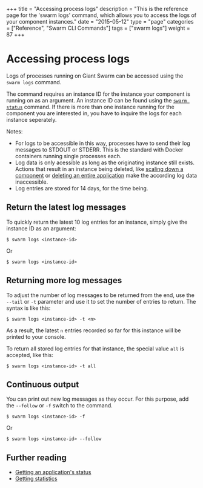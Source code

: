 +++
title = "Accessing process logs"
description = "This is the reference page for the 'swarm logs' command, which allows you to access the logs of your component instances."
date = "2015-05-12"
type = "page"
categories = ["Reference", "Swarm CLI Commands"]
tags = ["swarm logs"]
weight = 87
+++

# Accessing process logs

Logs of processes running on Giant Swarm can be accessed using the `swarm logs` command.

The command requires an instance ID for the instance your component is running on as an argument. An instance ID can be found using the [`swarm status`](../status/) command. If there is more than one instance running for the component you are interested in, you have to inquire the logs for each instance seperately.

Notes:

* For logs to be accessible in this way, processes have to send their log messages to STDOUT or STDERR. This is the standard with Docker containers running single processes each.
* Log data is only acessible as long as the originating instance still exists. Actions that result in an instance being deleted, like [scaling down a component](../scaledown/) or [deleting an entire application](../delete/) make the according log data inaccessible.
* Log entries are stored for 14 days, for the time being.

## Return the latest log messages

To quickly return the latest 10 log entries for an instance, simply give the instance ID as an argument:

```nohighlight
$ swarm logs <instance-id>
```

Or

```nohighlight
$ swarm logs <instance-id>
```

## Returning more log messages

To adjust the number of log messages to be returned from the end, use the `--tail` or `-t` parameter and use it to set the number of entries to return. The syntax is like this:

```nohighlight
$ swarm logs <instance-id> -t <n>
```

As a result, the latest `n` entries recorded so far for this instance will be printed to your console.

To return all stored log entries for that instance, the special value `all` is accepted, like this:

```nohighlight
$ swarm logs <instance-id> -t all
```

## Continuous output

You can print out new log messages as they occur. For this purpose, add the `--follow` or `-f` switch to the command.

```nohighlight
$ swarm logs <instance-id> -f
```

Or

```nohighlight
$ swarm logs <instance-id> --follow
```

## Further reading

 * [Getting an application's status](../status/)
 * [Getting statistics](../stats/)
